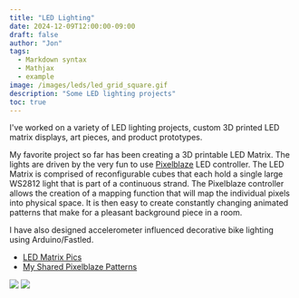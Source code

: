 ```yaml
---
title: "LED Lighting"
date: 2024-12-09T12:00:00-09:00
draft: false
author: "Jon"
tags:
  - Markdown syntax
  - Mathjax
  - example
image: /images/leds/led_grid_square.gif
description: "Some LED lighting projects"
toc: true
---
```


I've worked on a variety of LED lighting projects, custom 3D printed LED matrix displays, art pieces, and product prototypes.

My favorite project so far has been creating a 3D printable LED Matrix. The lights are driven by the very fun to use [Pixelblaze](https://electromage.com/pixelblaze) LED controller. The LED Matrix is comprised of reconfigurable cubes that each hold a single large WS2812 light that is part of a continuous strand. The Pixelblaze controller allows the creation of a mapping function that will map the individual pixels into physical space. It is then easy to create constantly changing animated patterns that make for a pleasant background piece in a room.

I have also designed accelerometer influenced decorative bike lighting using Arduino/Fastled.

* [LED Matrix Pics](https://photos.app.goo.gl/NqeP2CnW2c9g9qBS7)
* [My Shared Pixelblaze Patterns](https://github.com/jongarrison/pixelblaze_patterns)

<img src="/images/leds/matrix_back.jpg" />
<img src="/images/leds/led_design.jpg" />
